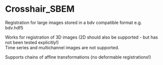 # Crosshair_SBEM

Registration for large images stored in a bdv compatible format e.g. bdv.hdf5

Works for registration of 3D images (2D should also be supported - but has not been tested explicitly!)  
Time series and multichannel images are not supported.

Supports chains of affine transformations (no deformable registrations!)
